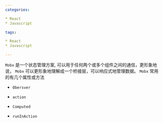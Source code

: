```yaml
---
categories:

* React
* Javascript

tags:

* React
* Javascript

---
```

`Mobx` 是一个状态管理方案, 可以用于任何两个或多个组件之间的通信，更形象地说， `Mobx` 可以更形象地理解成一个桥接层，可以响应式地管理数据。
`Mobx` 常用的有几个属性或方法
 - `Obersver`

 - `action`

 - `Computed`

 - `runInAction`
